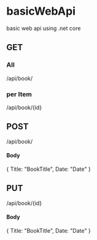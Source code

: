 # basicWebApi

basic web api using .net core

## GET
### All 
/api/book/
### per Item
/api/book/{id}

## POST
/api/book/
#### Body
{
  Title: "BookTitle",
  Date: "Date"
}

## PUT
/api/book/{id}
#### Body
{
  Title: "BookTitle",
  Date: "Date"
}
